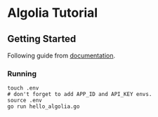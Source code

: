 # Algolia Tutorial

## Getting Started


Following guide from [documentation](https://www.algolia.com/doc/libraries/go/v4/).

### Running

```shell
touch .env
# don't forget to add APP_ID and API_KEY envs.
source .env
go run hello_algolia.go
```
